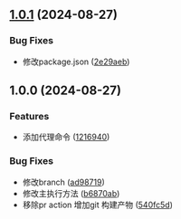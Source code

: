 ## [1.0.1](https://github.com/gexin1/ecli/compare/v1.0.0...v1.0.1) (2024-08-27)


### Bug Fixes

* 修改package.json ([2e29aeb](https://github.com/gexin1/ecli/commit/2e29aeb908b9212528542772aa2e0284e7c64f96))

## 1.0.0 (2024-08-27)


### Features

* 添加代理命令 ([1216940](https://github.com/gexin1/ecli/commit/12169400fac15792568fca67ff120f970021ee4d))


### Bug Fixes

* 修改branch ([ad98719](https://github.com/gexin1/ecli/commit/ad98719c7198e0350481f4d6c59339f29d410a28))
* 修改主执行方法 ([b6870ab](https://github.com/gexin1/ecli/commit/b6870abe897a76b33d9721edf879e3953303a1a7))
* 移除pr action 增加git 构建产物 ([540fc5d](https://github.com/gexin1/ecli/commit/540fc5db3b41dbdc315b75d69ff94c5f1883e570))
